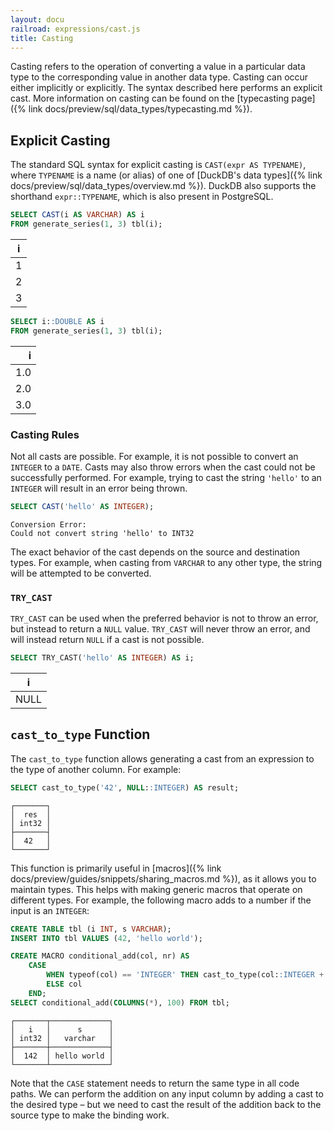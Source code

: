```yaml
---
layout: docu
railroad: expressions/cast.js
title: Casting
---
```


<div id="rrdiagram"></div>

Casting refers to the operation of converting a value in a particular data type to the corresponding value in another data type.
Casting can occur either implicitly or explicitly. The syntax described here performs an explicit cast. More information on casting can be found on the [typecasting page]({% link docs/preview/sql/data_types/typecasting.md %}).

## Explicit Casting

The standard SQL syntax for explicit casting is `CAST(expr AS TYPENAME)`, where `TYPENAME` is a name (or alias) of one of [DuckDB's data types]({% link docs/preview/sql/data_types/overview.md %}). DuckDB also supports the shorthand `expr::TYPENAME`, which is also present in PostgreSQL.

```sql
SELECT CAST(i AS VARCHAR) AS i
FROM generate_series(1, 3) tbl(i);
```

| i |
|---|
| 1 |
| 2 |
| 3 |

```sql
SELECT i::DOUBLE AS i
FROM generate_series(1, 3) tbl(i);
```

|  i  |
|----:|
| 1.0 |
| 2.0 |
| 3.0 |

### Casting Rules

Not all casts are possible. For example, it is not possible to convert an `INTEGER` to a `DATE`. Casts may also throw errors when the cast could not be successfully performed. For example, trying to cast the string `'hello'` to an `INTEGER` will result in an error being thrown.

```sql
SELECT CAST('hello' AS INTEGER);
```

```console
Conversion Error:
Could not convert string 'hello' to INT32
```

The exact behavior of the cast depends on the source and destination types. For example, when casting from `VARCHAR` to any other type, the string will be attempted to be converted.

### `TRY_CAST`

`TRY_CAST` can be used when the preferred behavior is not to throw an error, but instead to return a `NULL` value. `TRY_CAST` will never throw an error, and will instead return `NULL` if a cast is not possible.

```sql
SELECT TRY_CAST('hello' AS INTEGER) AS i;
```

|  i   |
|------|
| NULL |

## `cast_to_type` Function

The `cast_to_type` function allows generating a cast from an expression to the type of another column.
For example:

```sql
SELECT cast_to_type('42', NULL::INTEGER) AS result;
```

```text
┌───────┐
│  res  │
│ int32 │
├───────┤
│  42   │
└───────┘
```

This function is primarily useful in [macros]({% link docs/preview/guides/snippets/sharing_macros.md %}), as it allows you to maintain types.
This helps with making generic macros that operate on different types. For example, the following macro adds to a number if the input is an `INTEGER`:

```sql
CREATE TABLE tbl (i INT, s VARCHAR);
INSERT INTO tbl VALUES (42, 'hello world');

CREATE MACRO conditional_add(col, nr) AS
    CASE
        WHEN typeof(col) == 'INTEGER' THEN cast_to_type(col::INTEGER + nr, col)
        ELSE col
    END;
SELECT conditional_add(COLUMNS(*), 100) FROM tbl;
```

```text
┌───────┬─────────────┐
│   i   │      s      │
│ int32 │   varchar   │
├───────┼─────────────┤
│  142  │ hello world │
└───────┴─────────────┘
```

Note that the `CASE` statement needs to return the same type in all code paths. We can perform the addition on any input column by adding a cast to the desired type – but we need to cast the result of the addition back to the source type to make the binding work.
